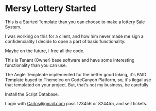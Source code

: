 # Mersy Lottery Started

This is a Started Template than you can choose to make a lottery Sale System.

I was working on this for a client, and how him never made me sign a confidenciality I decide to open a part of basic functionality.

Maybe on the future, I free all the code.

This is Tenant (Owner) base software and have some interesting functionality than you can use.

The Angle Templeate implemented for the better good loking, it's PAID Template buyed to ThemeIco on CodeCanyon Platform, so, it's ilegal use that templated on your project. But, that's not my business, be carefully

Install the Script Database.

Login with Carlos@gmail.com pass 123456 or 824455, and sell tickets.


